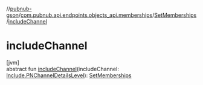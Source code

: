 //[pubnub-gson](../../../index.md)/[com.pubnub.api.endpoints.objects_api.memberships](../index.md)/[SetMemberships](index.md)/[includeChannel](include-channel.md)

# includeChannel

[jvm]\
abstract fun [includeChannel](include-channel.md)(includeChannel: [Include.PNChannelDetailsLevel](../../com.pubnub.api.endpoints.objects_api.utils/-include/-p-n-channel-details-level/index.md)): [SetMemberships](index.md)
